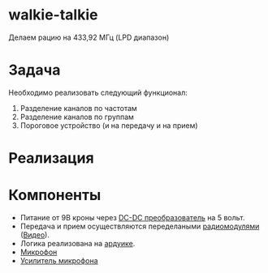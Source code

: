 # walkie-talkie
Делаем рацию на 433,92 МГц (LPD диапазон)

# Задача
Необходимо реализовать следующий функционал:
1. Разделение каналов по частотам
2. Разделение каналов по группам
3. Пороговое устройство (и на передачу и на прием)

# Реализация

# Компоненты
- Питание от 9В кроны через [DC-DC преобразователь](https://amperkot.ru/products/dcdc_preobrazovatel_ponizhayuschiy_lm2596s/24022294.html) на 5 вольт.  
- Передача и прием осуществляются переделаными [радиомодулями](https://amperkot.ru/products/radiomoduli_433mhz_peredatchik_mxfs03v_i_priemnik_mx05v/23869814.html) ([Видео](https://www.youtube.com/watch?v=o1lduXJH_W4&ab_channel=ZAFERYILDIZ)).  
- Логика реализована на [ардуике](https://amperkot.ru/products/plata_nano_v_30__arduinosovmestimaya/23813247.html).  
- [Микрофон](https://amperkot.ru/products/elektretnyiy_mikrofon_6x5mm_emb6050ul_52d/24145498.html)
- [Усилитель микрофона](Усилитель%20микрофона.md)
